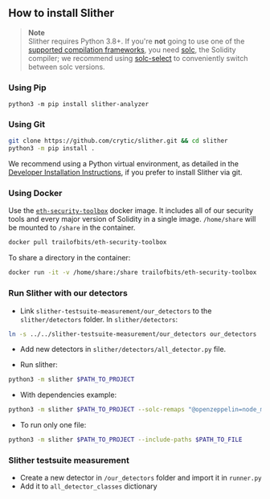 ## How to install Slither

> **Note** <br />
> Slither requires Python 3.8+.
> If you're **not** going to use one of the [supported compilation frameworks](https://github.com/crytic/crytic-compile), you need [solc](https://github.com/ethereum/solidity/), the Solidity compiler; we recommend using [solc-select](https://github.com/crytic/solc-select) to conveniently switch between solc versions.

### Using Pip

```console
python3 -m pip install slither-analyzer
```

### Using Git

```bash
git clone https://github.com/crytic/slither.git && cd slither
python3 -m pip install .
```

We recommend using a Python virtual environment, as detailed in the [Developer Installation Instructions](https://github.com/trailofbits/slither/wiki/Developer-installation), if you prefer to install Slither via git.

### Using Docker

Use the [`eth-security-toolbox`](https://github.com/trailofbits/eth-security-toolbox/) docker image. It includes all of our security tools and every major version of Solidity in a single image. `/home/share` will be mounted to `/share` in the container.

```bash
docker pull trailofbits/eth-security-toolbox
```

To share a directory in the container:

```bash
docker run -it -v /home/share:/share trailofbits/eth-security-toolbox
```

### Run Slither with our detectors

- Link `slither-testsuite-measurement/our_detectors` to the `slither/detectors` folder.
  In `slither/detectors`:

```bash
ln -s ../../slither-testsuite-measurement/our_detectors our_detectors
```

- Add new detectors in `slither/detectors/all_detector.py` file.

- Run slither:

```bash
python3 -m slither $PATH_TO_PROJECT
```

- With dependencies example:

```bash
python3 -m slither $PATH_TO_PROJECT --solc-remaps "@openzeppelin=node_modules/@openzeppelin @dlsl=node_modules/@dlsl" --exclude-dependencies
```

- To run only one file:

```bash
python3 -m slither $PATH_TO_PROJECT --include-paths $PATH_TO_FILE
```

### Slither testsuite measurement

- Create a new detector in `/our_detectors` folder and import it in `runner.py`
- Add it to `all_detector_classes` dictionary
